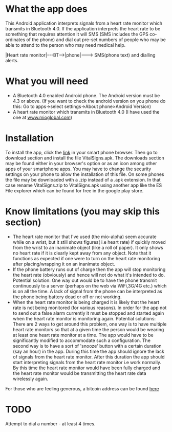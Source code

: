 What the app does
=================
This Android application interprets  signals from a heart rate monitor which transmits in Bluetooth 4.0. If the application interprets the heart rate to be something that requires attention it will SMS (SMS includes the GPS co-ordinates of the phone) and dial out pre-set numbers of people who may be able to attend to the person who may need medical help.

|Heart rate monitor|---BT-->|phone|---> SMS(phone text) and dialling alerts.



What you will need
==================
- A Bluetooth 4.0 enabled Android phone. The Android version must be 4.3 or above. (If you want to check the android version on you phone do this: Go to apps->select settings->About phone>Android Version)
- A heart rate monitor which transmits in Bluetooth 4.0 (I have used the one at www.mioglobal.com)

Installation
=============
To install the app, click the [link](https://github.com/DennisMat/VitalSigns/blob/master/bin/VitalSigns.apk?raw=true) in your smart phone browser. Then go to download section and install the file VitalSigns.apk. The downloads section may be found either in your browser's option or as an icon among other apps of your smartphone apps. You may have to change the security settings on your phone to allow the installation of this file. On some phones the file may be downloaded with a .zip instead of a .apk extension. In that case rename VitalSigns.zip to VitalSigns.apk using another app like the ES File explorer which can be found for free in the google play store.

Know limitations (you may skip this section)
================
- The heart rate monitor that I've used (the mio-alpha) seem accurate while on a wrist, but it still shows figures( i.e heart rate) if quickly moved from the  wrist to an inanimate object (like a roll of paper). It only shows no heart rate if it is clearly kept away from any object. Note that it functions as expected if one were to turn on the heart rate monitoring after placing/wrapping it on an inanimate object.
- If the phone battery runs out of charge then the app will stop monitoring the heart rate (obviously) and hence will not do what it's intended to do. Potential solution: One way out would be to have the phone transmit continuously to a server (perhaps on the web via WiFi,3G/4G etc.) which is on all the time. A lack of signal from the phone can be interpreted as the phone being battery dead or off or not working.
- When the heart rate monitor is being charged it is likely that the heart rate is not being monitored (for various reasons). In order for the app not to send out a false alarm currently it must be stopped and started again when the heart rate monitor is monitoring again. Potential solutions:  There are 2 ways to get around this problem, one way is to have multiple heart rate monitors so that at a given time the person would be wearing at least one heart rate monitor at a time. The app would have to be significantly modified to accommodate such a configuration. The second way is to have a sort of 'snooze' button with a certain duration (say an hour) in the app. During this time the app should ignore the lack of signals from the heart rate monitor. After this duration the app should start interpreting signals from the heart rate monitor i.e work normally. By this time the heart rate monitor would have been fully charged and the heart rate monitor would be transmitting the heart rate data wirelessly again.  


For those who are feeling generous, a bitcoin address can be found [here](http://tinyurl.com/nntl6pd)

TODO
======
Attempt to dial a number - at least 4 times.


